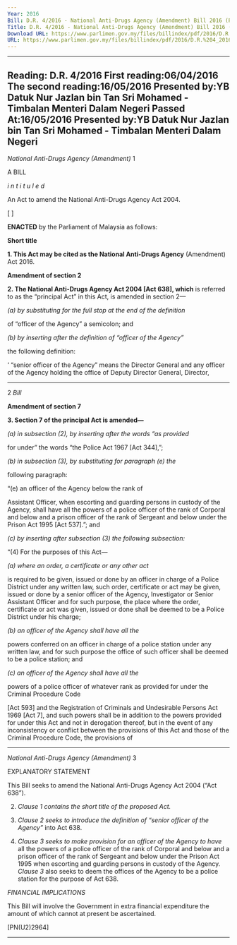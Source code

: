 ```yaml
---
Year: 2016
Bill: D.R. 4/2016 - National Anti-Drugs Agency (Amendment) Bill 2016 (Passed)
Title: D.R. 4/2016 - National Anti-Drugs Agency (Amendment) Bill 2016 (Passed)
Download URL: https://www.parlimen.gov.my/files/billindex/pdf/2016/D.R.%204_2016(eng).pdf
URL: https://www.parlimen.gov.my/files/billindex/pdf/2016/D.R.%204_2016(eng).pdf
---
```

---
Reading:
D.R. 4/2016
First reading:06/04/2016
The second reading:16/05/2016
Presented by:YB Datuk Nur Jazlan bin Tan Sri Mohamed -  Timbalan Menteri Dalam Negeri
Passed At:16/05/2016
Presented by:YB Datuk Nur Jazlan bin Tan Sri Mohamed -  Timbalan Menteri Dalam Negeri
---

_National Anti-Drugs Agency (Amendment)_ 1

A BILL

_i n t i t u l e d_

An Act to amend the National Anti-Drugs Agency Act 2004.

[ ]

**ENACTED** by the Parliament of Malaysia as follows:

**Short title**

**1. This Act may be cited as the National Anti-Drugs Agency**
(Amendment) Act 2016.

**Amendment of section 2**

**2. The National Anti-Drugs Agency Act 2004 [Act 638], which**
is referred to as the “principal Act” in this Act, is amended in
section 2—

_(a) by substituting for the full stop at the end of the definition_

of “officer of the Agency” a semicolon; and

_(b) by inserting after the definition of “officer of the Agency”_

the following definition:

‘ “senior officer of the Agency” means the Director
General and any officer of the Agency holding
the office of Deputy Director General, Director,


-----

2 _Bill_

**Amendment of section 7**

**3. Section 7 of the principal Act is amended—**

_(a) in subsection (2), by inserting after the words “as provided_

for under” the words “the Police Act 1967 [Act 344],”;

_(b) in subsection (3), by substituting for paragraph_ _(e) the_

following paragraph:

“(e) an officer of the Agency below the rank of

Assistant Officer, when escorting and guarding
persons in custody of the Agency, shall have
all the powers of a police officer of the rank
of Corporal and below and a prison officer
of the rank of Sergeant and below under the
Prison Act 1995 [Act 537].”; and

_(c) by inserting after subsection (3) the following subsection:_

“(4) For the purposes of this Act—

_(a) where an order, a certificate or any other act_

is required to be given, issued or done by an
officer in charge of a Police District under
any written law, such order, certificate or act
may be given, issued or done by a senior
officer of the Agency, Investigator or Senior
Assistant Officer and for such purpose, the
place where the order, certificate or act was
given, issued or done shall be deemed to be
a Police District under his charge;

_(b) an officer of the Agency shall have all the_

powers conferred on an officer in charge of
a police station under any written law, and
for such purpose the office of such officer
shall be deemed to be a police station; and

_(c) an officer of the Agency shall have all the_

powers of a police officer of whatever rank as
provided for under the Criminal Procedure Code

[Act 593] and the Registration of Criminals
and Undesirable Persons Act 1969 [Act 7],
and such powers shall be in addition to
the powers provided for under this Act and
not in derogation thereof, but in the event
of any inconsistency or conflict between
the provisions of this Act and those of the
Criminal Procedure Code, the provisions of


-----

_National Anti-Drugs Agency (Amendment)_ 3

EXPLANATORY STATEMENT

This Bill seeks to amend the National Anti-Drugs Agency Act 2004 (“Act 638”).

2. _Clause 1 contains the short title of the proposed Act._

3. _Clause 2 seeks to introduce the definition of “senior officer of the Agency”_
into Act 638.

4. _Clause 3 seeks to make provision for an officer of the Agency to have_
all the powers of a police officer of the rank of Corporal and below and
a prison officer of the rank of Sergeant and below under the Prison Act 1995
when escorting and guarding persons in custody of the Agency. _Clause 3_
also seeks to deem the offices of the Agency to be a police station for the
purpose of Act 638.

_FINANCIAL IMPLICATIONS_

This Bill will involve the Government in extra financial expenditure the amount
of which cannot at present be ascertained.

[PN(U2)2964]


-----

